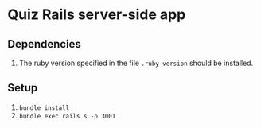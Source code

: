 # Quiz Rails server-side app

## Dependencies
1. The ruby version specified in the file `.ruby-version` should be installed.

## Setup
1. `bundle install`
2. `bundle exec rails s -p 3001`